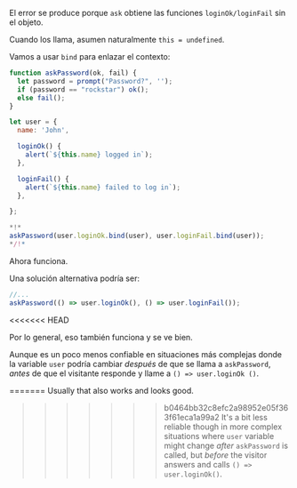 
El error se produce porque `ask` obtiene las funciones `loginOk/loginFail` sin el objeto.

Cuando los llama, asumen naturalmente `this = undefined`.

Vamos a usar `bind` para enlazar el contexto:

```js run
function askPassword(ok, fail) {
  let password = prompt("Password?", '');
  if (password == "rockstar") ok();
  else fail();
}

let user = {
  name: 'John',

  loginOk() {
    alert(`${this.name} logged in`);
  },

  loginFail() {
    alert(`${this.name} failed to log in`);
  },

};

*!*
askPassword(user.loginOk.bind(user), user.loginFail.bind(user));
*/!*
```

Ahora funciona.

Una solución alternativa podría ser:
```js
//...
askPassword(() => user.loginOk(), () => user.loginFail());
```

<<<<<<< HEAD

Por lo general, eso también funciona y se ve bien.

Aunque es un poco menos confiable en situaciones más complejas donde la variable `user` podría cambiar *después* de que se llama a `askPassword`, *antes* de que el visitante responde y llame a `() => user.loginOk ()`.


=======
Usually that also works and looks good.

>>>>>>> b0464bb32c8efc2a98952e05f363f61eca1a99a2
It's a bit less reliable though in more complex situations where `user` variable might change *after* `askPassword` is called, but *before* the visitor answers and calls `() => user.loginOk()`. 
